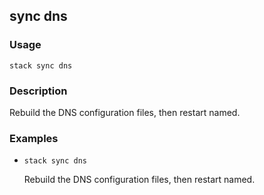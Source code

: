 ## sync dns

### Usage

`stack sync dns`

### Description

Rebuild the DNS configuration files, then restart named.

### Examples

* `stack sync dns`

   Rebuild the DNS configuration files, then restart named.



